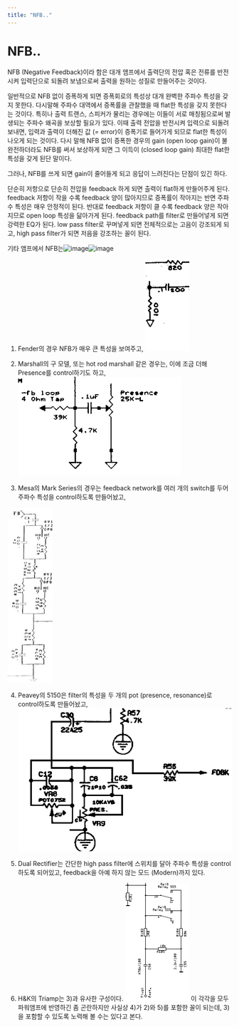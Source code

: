 ```yaml
---
title: "NFB.."
---
```

# NFB..

NFB (Negative Feedback)이라 함은 대개 앰프에서 출력단의 전압 혹은 전류를 반전시켜 입력단으로 되돌려 보냄으로써 출력을 원하는 성질로 만들어주는 것이다.


일반적으로 NFB 없이 증폭하게 되면 증폭회로의 특성상 대개 완벽한 주파수 특성을 갖지 못한다. 다시말해 주파수 대역에서 증폭률을 관찰했을 때 flat한 특성을 갖지 못한다는 것이다. 특히나 출력 트랜스, 스피커가 물리는 경우에는 이들이 서로 매칭됨으로써 발생되는 주파수 왜곡을 보상할 필요가 있다. 이때 출력 전압을 반전시켜 입력으로 되돌려 보내면, 입력과 출력이 더해진 값 (= error)이 증폭기로 들어가게 되므로 flat한 특성이 나오게 되는 것이다. 다시 말해 NFB 없이 증폭한 경우의 gain (open loop gain)이 불완전하더라도 NFB를 써서 보상하게 되면 그 이득이 (closed loop gain) 최대한 flat한 특성을 갖게 된단 말이다. 

그러나, NFB를 쓰게 되면 gain이 줄어들게 되고 응답이 느려진다는 단점이 있긴 하다.

단순히 저항으로 단순히 전압을 feedback 하게 되면 출력이 flat하게 만들어주게 된다. feedback 저항이 작을 수록 feedback 양이 많아지므로 증폭률이 작아지는 반면 주파수 특성은 매우 안정적이 된다. 반대로 feedback 저항이 클 수록 feedback 양은 작아지므로 open loop 특성을 닮아가게 된다. feedback path를 filter로 만들어넣게 되면 강력한 EQ가 된다. low pass filter로 꾸며넣게 되면 전체적으로는 고음이 강조되게 되고, high pass filter가 되면 저음을 강조하는 꼴이 된다.

기타 앰프에서 NFB는![image](/assets/images/4c9bbf1ac185b97314fb69f6e375a5f2.jpg)![image](b51361ffa82cfd84fb896e592d049459.jpg)

1) Fender의 경우 NFB가 매우 큰 특성을 보여주고,
![image](/assets/images/7d75bfeea9914ed02aa3fd40745e78f7.jpg)
2) Marshall의 구 모델, 또는 hot rod marshall 같은 경우는, 이에 조금 더해 Presence를 control하기도 하고,
![image](/assets/images/a85a8309a2625b03c5a917fb04db9006.jpg)

3) Mesa의 Mark Series의 경우는 feedback network를 여러 개의 switch를 두어 주파수 특성을 control하도록 만들어놨고,

![image](/assets/images/81d16d8851e463a5ffde2080fa6dec45.jpg)

4) Peavey의 5150은 filter의 특성을 두 개의 pot (presence, resonance)로 control하도록 만들어놨고,
![image](/assets/images/32f5c01b3e623bdb5b01decdbe692942.jpg)

5) Dual Rectifier는 간단한 high pass filter에 스위치를 달아 주파수 특성을 control하도록 되어있고, feedback을 아예 하지 않는 모드 (Modern)까지 있다.
6) H&amp;K의 Triamp는 3)과 유사한 구성이다.
![image](/assets/images/9e7e76b29be36c187b3e21b5e9d99daa.jpg)
이 각각을 모두 파워앰프에 반영하긴 좀 곤란하지만 사실상 4)가 2)와 5)를 포함한 꼴이 되는데, 3)을 포함할 수 있도록 노력해 볼 수는 있다고 본다.


